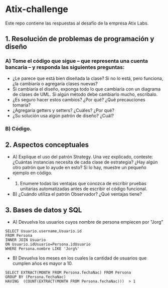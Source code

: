 # Atix-challenge

Este repo contiene las respuestas al desafío de la empresa Atix Labs. 


## 1. Resolución de problemas de programación y diseño
 ### A) Tome el código que sigue – que representa una cuenta bancaria – y responda las siguientes preguntas:
 
* ¿Le parece que está bien diseñada la clase? Si no lo está, pero funciona, ¿la cambiaría o
agregaría clases nuevas?
* Si cambiaría el diseño, exponga todo lo que cambiaría con un diagrama de clases de
UML. Si algún método debe cambiarlo mucho, escríbalo.
* ¿Es seguro hacer estos cambios? ¿Por qué? ¿Qué precauciones tomaría?
* ¿Agregaría getters y setters? ¿Cuáles? ¿Por qué?
* ¿Su solución usa algún patrón de diseño? ¿Cuál?

### B) Código.

## 2. Aspectos conceptuales

* A) Explique el uso del patrón Strategy. Una vez explicado, conteste: ¿Cuántas instancias
necesita de cada clase de estrategia? ¿Hay algún otro patrón que lo ayude en esto? Si lo
hay, muestre un pequeño ejemplo en código.
* 1) Enumere todas las ventajas que conozca de escribir pruebas unitarias automatizadas
antes de escribir el código funcional.
* B) ¿Cuándo utiliza el patrón Observador? ¿Qué ventajas tiene?

## 3. Bases de datos y SQL

* A) Devuelva los usuarios cuyos nombre de persona empiecen por "Jorg"
```
SELECT Usuario.username,Usuario.id
FROM Persona
INNER JOIN Usuario
ON Usuario.idUsuario=Persona.idUsuario
WHERE Persona.nombre LIKE 'Jorg%'

```
* B) Devuelva los meses en los cuales la cantidad de usuarios que cumplen años es mayor a 10.
```
SELECT EXTRACT(MONTH FROM Persona.fechaNac) FROM Persona 
GROUP BY (Persona.fechaNac) 
HAVING  (COUNT(EXTRACT(MONTH FROM Persona.fechaNac)))  > 1
```
